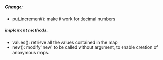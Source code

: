 ##### Change:
- put_increment(): make it work for decimal numbers

##### implement methods:
- values(): retrieve all the values contained in the map
- new(): modify 'new' to be called without argument, to enable creation of anonymous maps.
